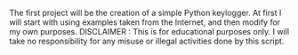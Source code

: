 The first project will be the creation of a simple Python keylogger. At first I will start with using examples taken from the Internet, and then modify for my own purposes. DISCLAIMER : This is for educational purposes only. I will take no responsibility for any misuse or illegal activities done by this script. 
